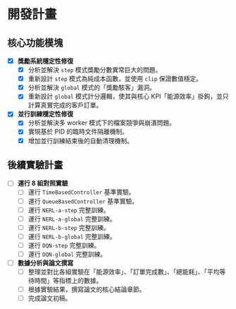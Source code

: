 # 開發計畫

## 核心功能模塊

- [x] **獎勵系統穩定性修復**
  - [x] 分析並解決 `step` 模式獎勵分數異常巨大的問題。
  - [x] 重新設計 `step` 模式為純成本函數，並使用 `clip` 保證數值穩定。
  - [x] 分析並解決 `global` 模式的「獎勵駭客」漏洞。
  - [x] 重新設計 `global` 模式計分邏輯，使其與核心 KPI「能源效率」掛鉤，並只計算真實完成的客戶訂單。

- [x] **並行訓練穩定性修復**
  - [x] 分析並解決多 worker 模式下的檔案競爭與崩潰問題。
  - [x] 實現基於 PID 的臨時文件隔離機制。
  - [x] 增加並行訓練結束後的自動清理機制。

## 後續實驗計畫

- [ ] **運行 8 組對照實驗**
  - [ ] 運行 `TimeBasedController` 基準實驗。
  - [ ] 運行 `QueueBasedController` 基準實驗。
  - [ ] 運行 `NERL-a-step` 完整訓練。
  - [ ] 運行 `NERL-a-global` 完整訓練。
  - [ ] 運行 `NERL-b-step` 完整訓練。
  - [ ] 運行 `NERL-b-global` 完整訓練。
  - [ ] 運行 `DQN-step` 完整訓練。
  - [ ] 運行 `DQN-global` 完整訓練。

- [ ] **數據分析與論文撰寫**
  - [ ] 整理並對比各組實驗在「能源效率」、「訂單完成數」、「總能耗」、「平均等待時間」等指標上的數據。
  - [ ] 根據實驗結果，撰寫論文的核心結論章節。
  - [ ] 完成論文初稿。 